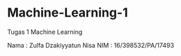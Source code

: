 # Machine-Learning-1
Tugas 1 Machine Learning

Nama : Zulfa Dzakiyyatun Nisa
NIM : 16/398532/PA/17493
